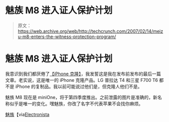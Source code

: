 # 魅族 M8 进入证人保护计划

> 原文：<https://web.archive.org/web/http://techcrunch.com/2007/02/14/meizu-m8-enters-the-witness-protection-program/>

# 魅族 M8 进入证人保护计划

我意识到我们都厌倦了[【iPhone 克隆】](https://web.archive.org/web/20130628171100/http://crunchgear.com/2007/02/07/meizu-iphone-clone-is-official/)，我发誓这是我在发布前发布的最后一篇文章。老实说，这是唯一的 iPhone 克隆产品。LG 普拉达 T4 和三星 F700 T6 都不是 iPhone 的复制品。我以前可能说过他们是，但克隆人他们不是。

魅族 M8 现在是 miniOne，将于第四季度推出。之前泄露的图片是准确的，新名称似乎是唯一的变化。嘿魅族，你改了名字不代表苹果不会找你麻烦。

[魅族](https://web.archive.org/web/20130628171100/http://www.meizu.com/bbs/dispbbs.asp?boardid=22&replyid=1723102&id=472764&page=1&skin=0&Star=1)【via[Electronista](https://web.archive.org/web/20130628171100/http://www.electronista.com/articles/07/02/13/meizu.iphone.copy.photos/)